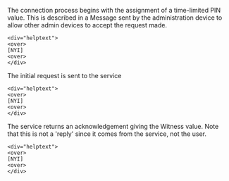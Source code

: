 
The connection process begins with the assignment of a time-limited PIN value. This is
described in a Message sent by the administration device to allow other admin devices
to accept the request made.

~~~~
<div="helptext">
<over>
[NYI]
<over>
</div>
~~~~


The initial request is sent to the service

~~~~
<div="helptext">
<over>
[NYI]
<over>
</div>
~~~~

The service returns an acknowledgement giving the Witness value. Note that this is not a 'reply'
since it comes from the service, not the user.

~~~~
<div="helptext">
<over>
[NYI]
<over>
</div>
~~~~



